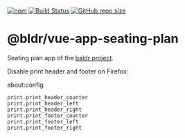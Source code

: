 [![npm](https://img.shields.io/npm/v/baldr.svg)](https://www.npmjs.com/package/baldr)
[![Build Status](https://travis-ci.org/Josef-Friedrich/baldr.svg?branch=master)](https://travis-ci.org/Josef-Friedrich/baldr)
[![GitHub repo size](https://img.shields.io/github/repo-size/Josef-Friedrich/baldr.svg)](https://github.com/Josef-Friedrich/baldr)

# @bldr/vue-app-seating-plan

Seating plan app of the [baldr project](https://github.com/Josef-Friedrich/baldr).

Disable print header and footer on Firefox:

about:config

```
print.print_header_counter
print.print_header_left
print.print_header_right
print.print_footer_counter
print.print_footer_left
print.print_footer_right
```
